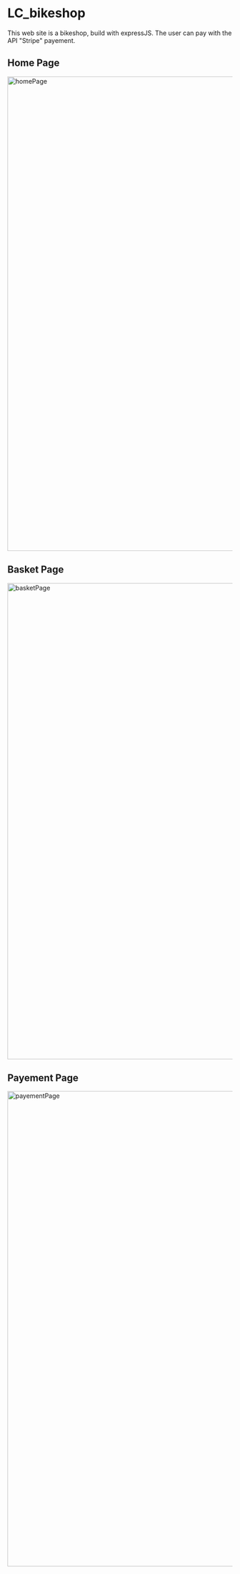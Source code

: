 # LC_bikeshop
 
This web site is a bikeshop, build with expressJS. The user can pay with the API "Stripe" payement.

## Home Page
<img width="1062" alt="homePage" src="https://user-images.githubusercontent.com/39524369/72667774-c2833f80-3a1f-11ea-89f8-273963376238.png">

## Basket Page
<img width="1066" alt="basketPage" src="https://user-images.githubusercontent.com/39524369/72667795-f2324780-3a1f-11ea-8241-9e82ca966da8.png">

## Payement Page
<img width="1064" alt="payementPage" src="https://user-images.githubusercontent.com/39524369/72667810-1130d980-3a20-11ea-98d6-311302b792e3.png">


